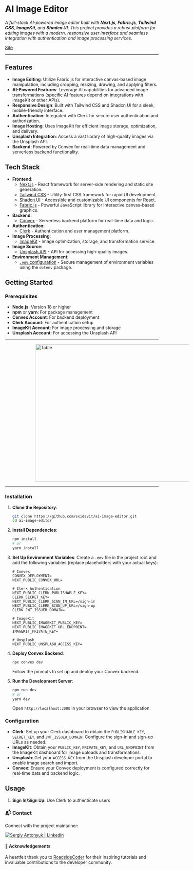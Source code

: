 # AI Image Editor

_A full-stack AI-powered image editor built with **Next.js**, **Fabric.js**, **Tailwind CSS**, **ImageKit**, and **Shadcn UI**. This project provides a robust platform for editing images with a modern, responsive user interface and seamless integration with authentication and image processing services._

[Site](https://ai-image-editor-sxidsvit.vercel.app/)

---

## Features

- **Image Editing**: Utilize Fabric.js for interactive canvas-based image manipulation, including cropping, resizing, drawing, and applying filters.
- **AI-Powered Features**: Leverage AI capabilities for advanced image transformations (specific AI features depend on integrations with ImageKit or other APIs).
- **Responsive Design**: Built with Tailwind CSS and Shadcn UI for a sleek, mobile-friendly interface.
- **Authentication**: Integrated with Clerk for secure user authentication and authorization.
- **Image Hosting**: Uses ImageKit for efficient image storage, optimization, and delivery.
- **Unsplash Integration**: Access a vast library of high-quality images via the Unsplash API.
- **Backend**: Powered by Convex for real-time data management and serverless backend functionality.

## Tech Stack

- **Frontend**:
  - [Next.js](https://nextjs.org/docs) - React framework for server-side rendering and static site generation.
  - [Tailwind CSS](https://tailwindcss.com/docs) - Utility-first CSS framework for rapid UI development.
  - [Shadcn UI](https://ui.shadcn.com/docs) - Accessible and customizable UI components for React.
  - [Fabric.js](http://fabricjs.com/docs) - Powerful JavaScript library for interactive canvas-based graphics.
- **Backend**:
  - [Convex](https://docs.convex.dev) - Serverless backend platform for real-time data and logic.
- **Authentication**:
  - [Clerk](https://clerk.com/docs) - Authentication and user management platform.
- **Image Processing**:
  - [ImageKit](https://docs.imagekit.io) - Image optimization, storage, and transformation service.
- **Image Source**:
  - [Unsplash API](https://unsplash.com/developers) - API for accessing high-quality images.
- **Environment Management**:
  - [`.env` configuration](https://www.npmjs.com/package/dotenv) - Secure management of environment variables using the `dotenv` package.

## Getting Started

### Prerequisites

- **Node.js**: Version 18 or higher
- **npm** or **yarn**: For package management
- **Convex Account**: For backend deployment
- **Clerk Account**: For authentication setup
- **ImageKit Account**: For image processing and storage
- **Unsplash Account**: For accessing the Unsplash API

---

![]()<img src="demo.gif" alt="Table" width="846" height="451" style="display: block; margin-left:100px ;">

---

### Installation

1. **Clone the Repository**:

   ```bash
   git clone https://github.com/sxidsvit/ai-image-editor.git
   cd ai-image-editor
   ```

2. **Install Dependencies**:

   ```bash
   npm install
   # or
   yarn install
   ```

3. **Set Up Environment Variables**:
   Create a `.env` file in the project root and add the following variables (replace placeholders with your actual keys):

   ```env
   # Convex
   CONVEX_DEPLOYMENT=
   NEXT_PUBLIC_CONVEX_URL=

   # Clerk Authentication
   NEXT_PUBLIC_CLERK_PUBLISHABLE_KEY=
   CLERK_SECRET_KEY=
   NEXT_PUBLIC_CLERK_SIGN_IN_URL=/sign-in
   NEXT_PUBLIC_CLERK_SIGN_UP_URL=/sign-up
   CLERK_JWT_ISSUER_DOMAIN=

   # ImageKit
   NEXT_PUBLIC_IMAGEKIT_PUBLIC_KEY=
   NEXT_PUBLIC_IMAGEKIT_URL_ENDPOINT=
   IMAGEKIT_PRIVATE_KEY=

   # Unsplash
   NEXT_PUBLIC_UNSPLASH_ACCESS_KEY=
   ```

4. **Deploy Convex Backend**:

   ```bash
   npx convex dev
   ```

   Follow the prompts to set up and deploy your Convex backend.

5. **Run the Development Server**:

   ```bash
   npm run dev
   # or
   yarn dev
   ```

   Open `http://localhost:3000` in your browser to view the application.

### Configuration

- **Clerk**: Set up your Clerk dashboard to obtain the `PUBLISHABLE_KEY`, `SECRET_KEY`, and `JWT_ISSUER_DOMAIN`. Configure the sign-in and sign-up URLs as needed.
- **ImageKit**: Obtain your `PUBLIC_KEY`, `PRIVATE_KEY`, and `URL_ENDPOINT` from the ImageKit dashboard for image uploads and transformations.
- **Unsplash**: Get your `ACCESS_KEY` from the Unsplash developer portal to enable image search and import.
- **Convex**: Ensure your Convex deployment is configured correctly for real-time data and backend logic.

## Usage

1. **Sign In/Sign Up**: Use Clerk to authenticate users

### 📬 Contact

Connect with the project maintainer:

[<img alt="Sergiy Antonyuk | LinkedIn" src="https://img.shields.io/badge/LinkedIn-0077B5.svg?&style=for-the-badge&logo=linkedin&logoColor=white" />][linkedin]

[linkedin]: https://www.linkedin.com/in/sergiy-antonyuk/

#### 🙏 Acknowledgements

A heartfelt thank you to [RoadsideCoder](https://www.youtube.com/@RoadsideCoder) for their inspiring tutorials and invaluable contributions to the developer community.
